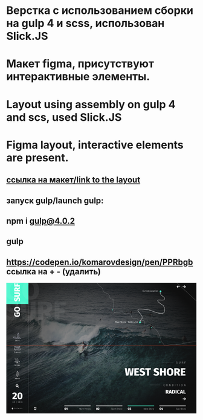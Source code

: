 #  Верстка с использованием сборки на gulp 4 и scss, использован Slick.JS
#   Макет  figma, присутствуют интерактивные элементы. 

#  Layout using assembly on gulp 4 and scs, used Slick.JS
# Figma layout, interactive elements are present.


##  [ссылка на макет/link to the layout](https://www.figma.com/design/yqTfu0VqosY86wml4VdBsL/gosurf-blackflagcreative?node-id=0-1&t=3k2p1jikGGCcaeYW-0)

## запуск gulp/launch gulp: 
## npm i gulp@4.0.2
## gulp
 ## https://codepen.io/komarovdesign/pen/PPRbgb ссылка на + - (удалить)
![demo](./demo-bg.png)